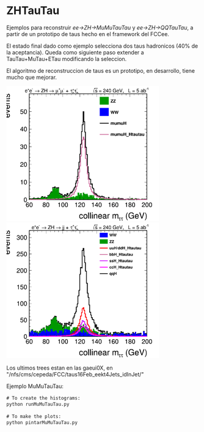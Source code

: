 # ZHTauTau

Ejemplos para reconstruir *ee->ZH->MuMuTauTau* y  *ee->ZH->QQTauTau*, a partir de un prototipo de taus hecho en el
framework del FCCee.

El estado final dado como ejemplo selecciona dos taus hadronicos (40% de la
aceptancia). Queda como siguiente paso extender a TauTau+MuTau+ETau modificando la
seleccion. 

El algoritmo de reconstruccion de taus es un prototipo, en desarrollo, tiene mucho que mejorar.

<img src="MuMuTauTau_collmass_example.png" width=400> <img src="QQTauTau_collmass_example.png " width=400>

Los ultimos trees estan en las gaeui0X, en "/nfs/cms/cepeda/FCC/taus16Feb_eekt4Jets_idInJet/"

Ejemplo MuMuTauTau:

```
# To create the histograms:
python runMuMuTauTau.py 

# To make the plots:
python pintarMuMuTauTau.py
```



